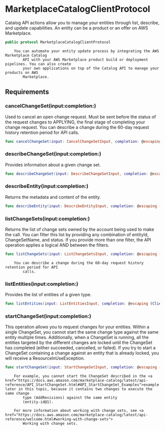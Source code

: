 # MarketplaceCatalogClientProtocol

Catalog API actions allow you to manage your entities through list, describe, and update
capabilities. An entity can be a product or an offer on AWS Marketplace.

``` swift
public protocol MarketplaceCatalogClientProtocol 
```

``` 
    You can automate your entity update process by integrating the AWS Marketplace Catalog
        API with your AWS Marketplace product build or deployment pipelines. You can also create
        your own applications on top of the Catalog API to manage your products on AWS
        Marketplace.
```

## Requirements

### cancelChangeSet(input:​completion:​)

Used to cancel an open change request. Must be sent before the status of the request
changes to APPLYING, the final stage of completing your change request. You
can describe a change during the 60-day request history retention period for API
calls.

``` swift
func cancelChangeSet(input: CancelChangeSetInput, completion: @escaping (ClientRuntime.SdkResult<CancelChangeSetOutputResponse, CancelChangeSetOutputError>) -> Void)
```

### describeChangeSet(input:​completion:​)

Provides information about a given change set.

``` swift
func describeChangeSet(input: DescribeChangeSetInput, completion: @escaping (ClientRuntime.SdkResult<DescribeChangeSetOutputResponse, DescribeChangeSetOutputError>) -> Void)
```

### describeEntity(input:​completion:​)

Returns the metadata and content of the entity.

``` swift
func describeEntity(input: DescribeEntityInput, completion: @escaping (ClientRuntime.SdkResult<DescribeEntityOutputResponse, DescribeEntityOutputError>) -> Void)
```

### listChangeSets(input:​completion:​)

Returns the list of change sets owned by the account being used to make the call. You
can filter this list by providing any combination of entityId,
ChangeSetName, and status. If you provide more than one filter, the API
operation applies a logical AND between the filters.

``` swift
func listChangeSets(input: ListChangeSetsInput, completion: @escaping (ClientRuntime.SdkResult<ListChangeSetsOutputResponse, ListChangeSetsOutputError>) -> Void)
```

``` 
    You can describe a change during the 60-day request history retention period for API
        calls.
```

### listEntities(input:​completion:​)

Provides the list of entities of a given type.

``` swift
func listEntities(input: ListEntitiesInput, completion: @escaping (ClientRuntime.SdkResult<ListEntitiesOutputResponse, ListEntitiesOutputError>) -> Void)
```

### startChangeSet(input:​completion:​)

This operation allows you to request changes for your entities. Within a single
ChangeSet, you cannot start the same change type against the same entity multiple times.
Additionally, when a ChangeSet is running, all the entities targeted by the different
changes are locked until the ChangeSet has completed (either succeeded, cancelled, or failed). If
you try to start a ChangeSet containing a change against an entity that is already
locked, you will receive a ResourceInUseException.

``` swift
func startChangeSet(input: StartChangeSetInput, completion: @escaping (ClientRuntime.SdkResult<StartChangeSetOutputResponse, StartChangeSetOutputError>) -> Void)
```

``` 
    For example, you cannot start the ChangeSet described in the <a href="https://docs.aws.amazon.com/marketplace-catalog/latest/api-reference/API_StartChangeSet.html#API_StartChangeSet_Examples">example later in this topic, because it contains two changes to execute the same change
        type (AddRevisions) against the same entity
        (entity-id@1).

    For more information about working with change sets, see <a href="https://docs.aws.amazon.com/marketplace-catalog/latest/api-reference/welcome.html#working-with-change-sets">
        Working with change sets.
```
